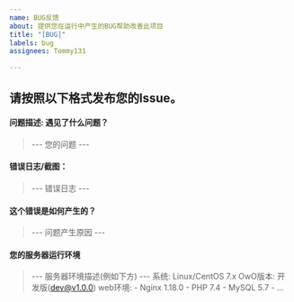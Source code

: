 ```yaml
---
name: BUG反馈
about: 提供您在运行中产生的BUG帮助改善此项目
title: "[BUG]"
labels: bug
assignees: Tommy131

---
```


请按照以下格式发布您的Issue。
------


#### 问题描述: 遇见了什么问题？
> --- 您的问题 ---


#### 错误日志/截图：
> --- 错误日志 ---


#### 这个错误是如何产生的？
> --- 问题产生原因 ---


#### 您的服务器运行环境
> --- 服务器环境描述(例如下方) ---
系统: Linux/CentOS 7.x
OwO版本: 开发版(dev@v1.0.0)
web环境: 
    - Nginx 1.18.0
    - PHP 7.4
    - MySQL 5.7
    - ...
